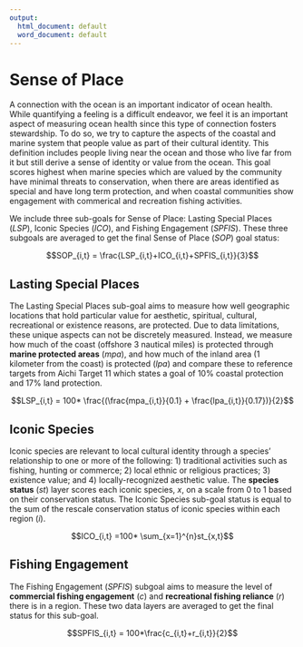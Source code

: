 ```yaml
---
output:
  html_document: default
  word_document: default
---
```

# Sense of Place

A connection with the ocean is an important indicator of ocean health. While quantifying a feeling is a difficult endeavor, we feel it is an important aspect of measuring ocean health since this type of connection fosters stewardship. To do so, we try to capture the aspects of the coastal and marine system that people value as part of their cultural identity. This definition includes people living near the ocean and those who live far from it but still derive a sense of identity or value from the ocean. This goal scores highest when marine species which are valued by the community have minimal threats to conservation, when there are areas identified as special and have long term protection, and when coastal communities show engagement with commerical and recreation fishing activities. 

We include three sub-goals for Sense of Place: Lasting Special Places ($LSP$), Iconic Species ($ICO$), and Fishing Engagement ($SPFIS$). These three subgoals are averaged to get the final Sense of Place ($SOP$) goal status:

$$SOP_{i,t} = \frac{LSP_{i,t}+ICO_{i,t}+SPFIS_{i,t}}{3}$$

## Lasting Special Places

The Lasting Special Places sub-goal aims to measure how well geographic locations that hold particular value for aesthetic, spiritual, cultural, recreational or existence reasons, are protected. Due to data limitations, these unique aspects can not be discretely measured. Instead, we measure how much of the coast (offshore 3 nautical miles) is protected through **marine protected areas** ($mpa$), and how much of the inland area (1 kilometer from the coast) is protected ($lpa$) and compare these to reference targets from Aichi Target 11 which states a goal of 10% coastal protection and 17% land protection.


$$LSP_{i,t} = 100* \frac{(\frac{mpa_{i,t}}{0.1} + \frac{lpa_{i,t}}{0.17})}{2}$$

## Iconic Species

Iconic species are relevant to local cultural identity through a species’ relationship to one or more of the following: 1) traditional activities such as fishing, hunting or commerce; 2) local ethnic or religious practices; 3) existence value; and 4) locally-recognized aesthetic value. The **species status** ($st$) layer scores each iconic species, $x$, on a scale from 0 to 1 based on their conservation status. The Iconic Species sub-goal status is equal to the sum of the rescale conservation status of iconic species within each region ($i$).

$$ICO_{i,t} =100* \sum_{x=1}^{n}st_{x,t}$$


## Fishing Engagement

The Fishing Engagement ($SPFIS$) subgoal aims to measure the level of **commercial fishing engagement** ($c$) and **recreational fishing reliance** ($r$) there is in a region. These two data layers are averaged to get the final status for this sub-goal.

$$SPFIS_{i,t} = 100*\frac{c_{i,t}+r_{i,t}}{2}$$
